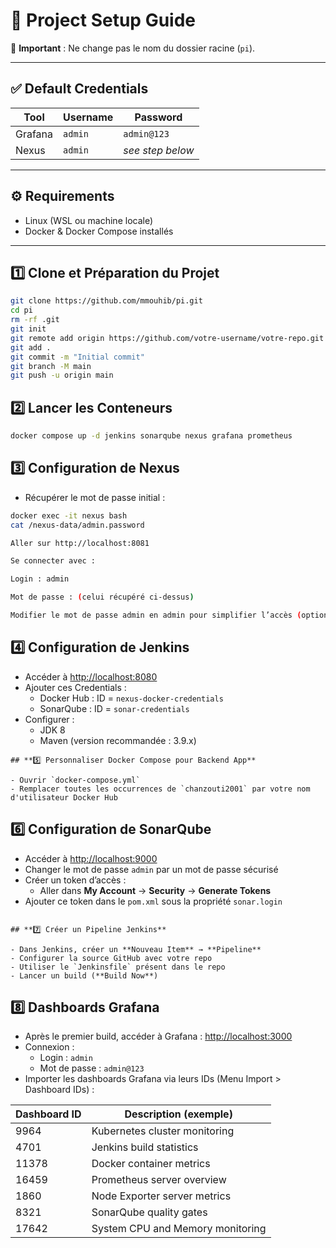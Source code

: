 # 🚀 Project Setup Guide

📌 **Important** : Ne change pas le nom du dossier racine (`pi`).

---

## ✅ Default Credentials

| Tool | Username | Password |
|------|----------|----------|
| Grafana | `admin` | `admin@123` |
| Nexus | `admin` | *see step below* |

---

## ⚙️ Requirements

- Linux (WSL ou machine locale)
- Docker & Docker Compose installés

---

## 1️⃣ Clone et Préparation du Projet

```bash
git clone https://github.com/mmouhib/pi.git
cd pi
rm -rf .git
git init
git remote add origin https://github.com/votre-username/votre-repo.git
git add .
git commit -m "Initial commit"
git branch -M main
git push -u origin main

```

## **2️⃣ Lancer les Conteneurs**

```bash
docker compose up -d jenkins sonarqube nexus grafana prometheus

```

## **3️⃣ Configuration de Nexus**

- Récupérer le mot de passe initial :

```bash
docker exec -it nexus bash
cat /nexus-data/admin.password

Aller sur http://localhost:8081

Se connecter avec :

Login : admin

Mot de passe : (celui récupéré ci-dessus)

Modifier le mot de passe admin en admin pour simplifier l’accès (optionnel)
```
## **4️⃣ Configuration de Jenkins**

- Accéder à [http://localhost:8080](http://localhost:8080)
- Ajouter ces Credentials :  
  - Docker Hub : ID = `nexus-docker-credentials`  
  - SonarQube : ID = `sonar-credentials`
- Configurer :  
  - JDK 8  
  - Maven (version recommandée : 3.9.x)

```
## **5️⃣ Personnaliser Docker Compose pour Backend App**

- Ouvrir `docker-compose.yml`  
- Remplacer toutes les occurrences de `chanzouti2001` par votre nom d'utilisateur Docker Hub

```
## **6️⃣ Configuration de SonarQube**

- Accéder à [http://localhost:9000](http://localhost:9000)
- Changer le mot de passe `admin` par un mot de passe sécurisé
- Créer un token d’accès :  
  - Aller dans **My Account** → **Security** → **Generate Tokens**
- Ajouter ce token dans le `pom.xml` sous la propriété `sonar.login`

```

## **7️⃣ Créer un Pipeline Jenkins**

- Dans Jenkins, créer un **Nouveau Item** → **Pipeline**  
- Configurer la source GitHub avec votre repo  
- Utiliser le `Jenkinsfile` présent dans le repo  
- Lancer un build (**Build Now**)

```

## **8️⃣ Dashboards Grafana**

- Après le premier build, accéder à Grafana : [http://localhost:3000](http://localhost:3000)  
- Connexion :  
  - Login : `admin`  
  - Mot de passe : `admin@123`  
- Importer les dashboards Grafana via leurs IDs (Menu Import > Dashboard IDs) :  

| Dashboard ID | Description (exemple)                |
|--------------|------------------------------------|
| 9964         | Kubernetes cluster monitoring       |
| 4701         | Jenkins build statistics            |
| 11378        | Docker container metrics            |
| 16459        | Prometheus server overview          |
| 1860         | Node Exporter server metrics        |
| 8321         | SonarQube quality gates             |
| 17642        | System CPU and Memory monitoring    |

```
